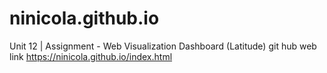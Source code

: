 # ninicola.github.io
Unit 12 | Assignment - Web Visualization Dashboard (Latitude)
git hub web link
https://ninicola.github.io/index.html

